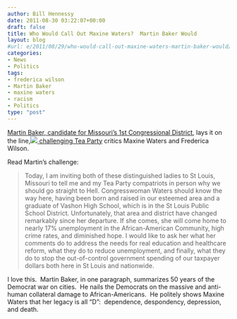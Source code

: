 ```yaml
---
author: Bill Hennessy
date: 2011-08-30 03:22:07+00:00
draft: false
title: Who Would Call Out Maxine Waters?  Martin Baker Would
layout: blog
#url: e/2011/08/29/who-would-call-out-maxine-waters-martin-baker-would/
categories:
- News
- Politics
tags:
- frederica wilson
- Martin Baker
- maxine waters
- racism
- Politics
type: "post"
---
```


[Martin Baker, candidate for Missouri’s 1st Congressional District](https://www.martinbakerforcongress.com/This_is_Martin_Baker.html), lays it on the line,[![](https://19015-hennessysview.hennessysview.com/wp-content/uploads/2011/08/martinbaker.jpg)
](https://19015-hennessysview.hennessysview.com/wp-content/uploads/2011/08/martinbaker.jpg) [challenging Tea Party](https://www.martinbakerforcongress.com/News.html) critics Maxine Waters and Frederica Wilson.

Read Martin’s challenge:



> Today, I am inviting both of these distinguished ladies to St Louis, Missouri to tell me and my Tea Party compatriots in person why we should go straight to Hell. Congresswoman Waters should know the way here, having been born and raised in our esteemed area and a graduate of Vashon High School, which is in the St Louis Public School District. Unfortunately, that area and district have changed remarkably since her departure. If she comes, she will come home to nearly 17% unemployment in the African-American Community, high crime rates, and diminished hope. I would like to ask her what her comments do to address the needs for real education and healthcare reform, what they do to reduce unemployment, and finally, what they do to stop the out-of-control government spending of our taxpayer dollars both here in St Louis and nationwide.



I love this.  Martin Baker, in one paragraph, summarizes 50 years of the Democrat war on cities.  He nails the Democrats on the massive and anti-human collateral damage to African-Americans.  He politely shows Maxine Waters that her legacy is all “D”:  dependence, despondency, depression, and death.
